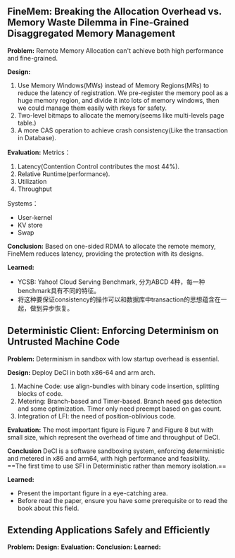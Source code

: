 ## FineMem: Breaking the Allocation Overhead vs. Memory Waste Dilemma in Fine-Grained Disaggregated Memory Management
**Problem:** 
Remote Memory Allocation can't achieve both high performance and fine-grained. 

**Design:** 
1. Use Memory Windows(MWs) instead of Memory Regions(MRs) to reduce the latency of registration. We pre-register the memory pool as a huge memory region, and divide it into lots of memory windows, then we could manage them easily with rkeys for safety.
2. Two-level bitmaps to allocate the memory(seems like multi-levels page table.)
3. A more CAS operation to achieve crash consistency(Like the transaction in Database).

**Evaluation:**
Metrics：
1. Latency(Contention Control contributes the most 44%).
2. Relative Runtime(performance).
3. Utilization
4. Throughput

Systems：
- User-kernel
- KV store
- Swap

**Conclusion:**
Based on one-sided RDMA to allocate the remote memory, FineMem reduces latency, providing the protection with its designs.

**Learned:**
- YCSB: Yahoo! Cloud Serving Benchmark, 分为ABCD 4种，每一种benchmark具有不同的特征。 
- 将这种要保证consistency的操作可以和数据库中transaction的思想蕴含在一起，做到异步恢复。

## Deterministic Client: Enforcing Determinism on Untrusted Machine Code
**Problem:**
Determinism in sandbox with low startup overhead is essential.

**Design:**
Deploy DeCl in both x86-64 and arm arch. 
1. Machine Code: use align-bundles with binary code insertion, splitting blocks of code.
2. Metering: Branch-based and Timer-based. Branch need gas detection and some optimization. Timer only need preempt based on gas count.
3. Integration of LFI: the need of position-oblivious code.

**Evaluation:**
The most important figure is Figure 7 and Figure 8 but with small size, which represent the overhead of time and throughput of DeCl.

**Conclusion**
DeCl is a software sandboxing system, enforcing deterministic and metered in x86 and arm64, with high performance and feasibility. ==The first time to use SFI in Deterministic rather than memory isolation.==

**Learned:**
- Present the important figure in a eye-catching area.
- Before read the paper, ensure you have some prerequisite or to read the book about this field.

## Extending Applications Safely and Efficiently
**Problem:**
**Design:**
**Evaluation:**
**Conclusion:**
**Learned:**
